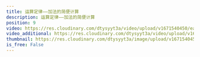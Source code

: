 ```yaml
---
title: 运算定律——加法的简便计算
description: 运算定律——加法的简便计算
position: 9
video: https://res.cloudinary.com/dtysyyt3a/video/upload/v1671540450/easymath/4年级下/03单元运算定律/ngagpbigv5ovb5lxcrjm.mp4
video_additional: https://res.cloudinary.com/dtysyyt3a/video/upload/v1671540500/easymath/4年级下/03单元运算定律/每课一题的解答视频/oc1mu8xldauavfbofady.mp4
thumbnail: https://res.cloudinary.com/dtysyyt3a/image/upload/v1671540451/easymath/4年级下/03单元运算定律/dtbdf0wqxsvkdx7ptzse.png
is_free: False
---
```

